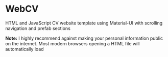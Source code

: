 # WebCV
HTML and JavaScript CV website template using Material-UI with scrolling navigation and prefab sections

__Note:__ I highly recommend against making your personal information public on the internet. Most modern browsers opening a HTML file will automatically load <script>, <img> etc. tags from the folder that the HTML file is in, and so if you choose to make your CV in this unconventional way, it is recommended that you put the output `index.html`, `main.js` and any other private assets in a folder, test from your computer that everything loads in properly, and then send the zipped folder alongside instructions.  

## Install

```bash
$ git clone https://github.com/JR-Mitchell/WebCV.git
$ npm install
```

## Run development webserver

```bash
$ npm run dev
```

## Build

```bash
$ npm run build
```

## Using the template

The structure, style and text and image content of the CV may all be customised by editing the files in `src/setup`.

The one exception to this is the title of the html document, which should be changed by modifying the `<title>` element in `src/index.html`.

### `src/setup/app.json`

- Change `drawerWidth` to change the width of the side contents drawer
- Change `cvTitle` to change the title displayed at the top of the page

### `src/setup/structure.json`

This file is a list of pages, in the order they will be shown.
You may add or remove pages as you please.

Each page has the properties:

- `pageTitle`: the title of the page
- `sections`: a list of the sections in this page, in the order they will be shown

Each section has the properties:

- `sectionTitle`: the title of the section
- `element`: the name of the element making up the section. Can be anything in src/components. If excluded, will just be a normal <div>.
- `props`: the props to pass to the created element. Each set of props is documented with comments in its relevant `.tsx` file.
- `children`: a list of children elements to render in the element. Each may be either a string, in which case it will become formatted text, or an object like a section but without the sectionTitle (i.e `{element, props `and/or `children}` 

### `src/setup/style.json`

Currently, this object only has one (optional) property: `MUITheme`.
This overrides the base Material UI theme.
For more information on the values this can take, see [the Material UI page on theming](https://material-ui.com/customization/theming/).
Note that, as this is a JSON, colours from the `@material-ui` library, such as `red[500]` cannot be used.
